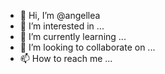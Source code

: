 - 👋 Hi, I’m @angellea
- 👀 I’m interested in ...
- 🌱 I’m currently learning ...
- 💞️ I’m looking to collaborate on ...
- 📫 How to reach me ...

<!---
angellea/angellea is a ✨ special ✨ repository because its `README.md` (this file) appears on your GitHub profile.
You can click the Preview link to take a look at your changes.
--->
